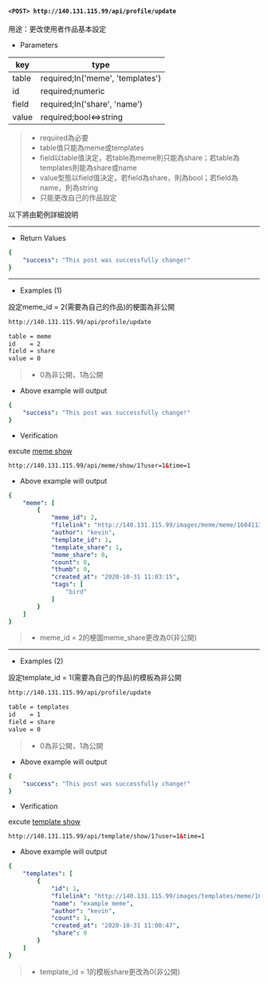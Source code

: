 #### `<POST> http://140.131.115.99/api/profile/update`

用途：更改使用者作品基本設定

* Parameters

|key  |type                            |
|-----|--------------------------------|
|table|required;In('meme', 'templates')|
|id   |required;numeric                |
|field|required;In('share', 'name')    |
|value|required;bool<=>string          |

>* required為必要
>* table值只能為meme或templates
>* field以table值決定，若table為meme則只能為share；若table為templates則能為share或name
>* value型態以field值決定，若field為share，則為bool；若field為name，則為string
>* 只能更改自己的作品設定

以下將由範例詳細說明

---

* Return Values

```yaml
{
    "success": "This post was successfully change!"
}
```

---

* Examples (1)

設定meme_id = 2(需要為自己的作品)的梗圖為非公開

```html
http://140.131.115.99/api/profile/update

table = meme
id    = 2
field = share
value = 0
```

>* 0為非公開，1為公開

* Above example will output

```yaml
{
    "success": "This post was successfully change!"
}
```

* Verification

excute [meme show](https://github.com/ntub-109205/api/blob/master/GET%20meme_show.md)

```html
http://140.131.115.99/api/meme/show/1?user=1&time=1
```

* Above example will output

```yaml
{
    "meme": [
        {
            "meme_id": 2,
            "filelink": "http://140.131.115.99/images/meme/meme/1604113395.jpeg",
            "author": "kevin",
            "template_id": 1,
            "template_share": 1,
            "meme_share": 0,
            "count": 0,
            "thumb": 0,
            "created_at": "2020-10-31 11:03:15",
            "tags": [
                "bird"
            ]
        }
    ]
}
```

>* meme_id = 2的梗圖meme_share更改為0(非公開)

---

* Examples (2)

設定template_id = 1(需要為自己的作品)的模板為非公開

```html
http://140.131.115.99/api/profile/update

table = templates
id    = 1
field = share
value = 0
```

>* 0為非公開，1為公開

* Above example will output

```yaml
{
    "success": "This post was successfully change!"
}
```

* Verification

excute [template show](https://github.com/ntub-109205/api/blob/master/GET%20template_show.md)

```html
http://140.131.115.99/api/template/show/1?user=1&time=1
```

* Above example will output

```yaml
{
    "templates": [
        {
            "id": 1,
            "filelink": "http://140.131.115.99/images/templates/meme/1604113246.png",
            "name": "example meme",
            "author": "kevin",
            "count": 1,
            "created_at": "2020-10-31 11:00:47",
            "share": 0
        }
    ]
}
```

>* template_id = 1的模板share更改為0(非公開)
